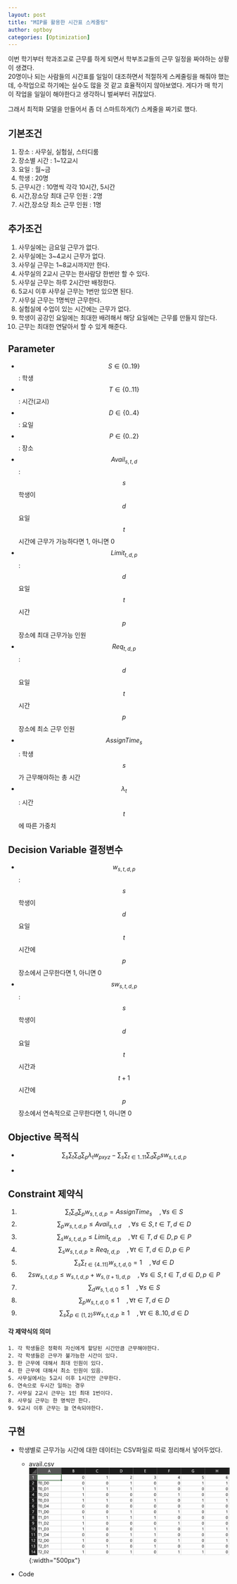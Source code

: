 ```yaml
---
layout: post
title: "MIP를 활용한 시간표 스케줄링"
author: optboy
categories: [Optimization]
---
```


이번 학기부터 학과조교로 근무를 하게 되면서 학부조교들의 근무 일정을 짜야하는 상황이 생겼다.   
20명이나 되는 사람들의 시간표를 일일이 대조하면서 적절하게 스케줄링을 해줘야 했는데, 수작업으로 하기에는 실수도 많을 것 같고 효율적이지 않아보였다.
게다가 매 학기 이 작업을 일일이 해야한다고 생각하니 벌써부터 귀찮았다.  

그래서 최적화 모델을 만들어서 좀 더 스마트하게(?) 스케줄을 짜기로 했다.

<script type="text/javascript"  src="http://cdn.mathjax.org/mathjax/latest/MathJax.js?config=TeX-AMS-MML_HTMLorMML"></script>

## 기본조건
1. 장소 : 사무실, 실험실, 스터디룸
2. 장소별 시간 : 1~12교시  
3. 요일 : 월~금
4. 학생 : 20명
5. 근무시간 : 10명씩 각각 10시간, 5시간
6. 시간,장소당 최대 근무 인원 : 2명
7. 시간,장소당 최소 근무 인원 : 1명

## 추가조건
1. 사무실에는 금요일 근무가 없다.
2. 사무실에는 3~4교시 근무가 없다.
3. 사무실 근무는 1~8교시까지만 한다.
4. 사무실의 2교시 근무는 한사람당 한번만 할 수 있다.
5. 사무실 근무는 하루 2시간만 배정한다.
5. 5교시 이후 사무실 근무는 1번만 있으면 된다.
6. 사무실 근무는 1명씩만 근무한다.
7. 실험실에 수업이 있는 시간에는 근무가 없다.
8. 학생이 공강인 요일에는 최대한 배려해서 해당 요일에는 근무를 만들지 않는다.
9. 근무는 최대한 연달아서 할 수 있게 해준다.

## Parameter
- $$S \in \{0..19\}$$ : 학생
- $$T \in \{0..11\}$$ : 시간(교시)  
- $$D \in \{0..4\}$$ : 요일  
- $$P \in \{0..2\}$$ : 장소  
- $$Avail_{s,t,d}$$ : $$s$$학생이 $$d$$요일 $$t$$시간에 근무가 가능하다면 1, 아니면 0
- $$Limit_{t,d,p}$$ : $$d$$요일 $$t$$시간 $$p$$장소에 최대 근무가능 인원
- $$Req_{t,d,p}$$ : $$d$$요일 $$t$$시간 $$p$$장소에 최소 근무 인원
- $$AssignTime_{s}$$ : 학생 $$s$$가 근무해야하는 총 시간
- $$\lambda_{t}$$ : 시간 $$t$$에 따른 가중치


## Decision Variable 결정변수
- $$w_{s,t,d,p}$$ : $$s$$학생이 $$d$$요일 $$t$$시간에 $$p$$장소에서 근무한다면 1, 아니면 0
- $$sw_{s,t,d,p}$$ : $$s$$학생이 $$d$$요일 $$t$$시간과 $$t+1$$시간에 $$p$$장소에서 연속적으로 근무한다면 1, 아니면 0

## Objective 목적식
- $$
    \sum_{s}\sum_{t}\sum_{d}\sum_{p}\lambda_{t}w_{pxyz} - \sum_{s} \sum_{t \in {1..11}} \sum_{d} \sum_{p}sw_{s,t,d,p}
  $$

- 

## Constraint 제약식
1. $$ \sum_{t} \sum_{d} \sum_{p}{w_{s,t,d,p}} = AssignTime_{s} \quad ,\forall s \in S $$
2. $$ \sum_{p} w_{s,t,d,p} \leq Avail_{s,t,d} \quad ,\forall  s \in S, t \in T, d \in D $$
3. $$ \sum_{s} w_{s,t,d,p} \leq Limit_{t,d,p} \quad ,\forall t \in T, d \in D, p \in P $$
4. $$ \sum_{s} w_{s,t,d,p} \geq Req_{t,d,p} \quad ,\forall t \in T, d \in D, p \in P $$
5. $$ \sum_{s} \sum_{t \in \{4..11\}} w_{s,t,d,0} = 1 \quad ,\forall d \in D $$
6. $$ 2sw_{s,t,d,p} \leq w_{s,t,d,p} + w_{s,(t+1),d,p} \quad ,\forall s \in S, t \in T, d \in D, p \in P $$
7. $$ \sum_{d} w_{s,1,d,0} \leq 1 \quad ,\forall s \in S $$
8. $$ \sum_{p} w_{s,t,d,0} \leq 1 \quad ,\forall t \in T, d \in D $$
9. $$ \sum_{s}\sum_{p \in \{1,2\}} sw_{s,t,d,p} \geq 1 \quad ,\forall t \in {8..10}, d \in D $$  

#### 각 제약식의 의미
    1. 각 학생들은 정확히 자신에게 할당된 시간만큼 근무해야한다.
    2. 각 학생들은 근무가 불가능한 시간이 있다.
    3. 한 근무에 대해서 최대 인원이 있다.
    4. 한 근무에 대해서 최소 인원이 있음.
    5. 사무실에서는 5교시 이후 1시간만 근무한다.
    6. 연속으로 두시간 일하는 경우
    7. 사무실 2교시 근무는 1인 최대 1번이다. 
    8. 사무실 근무는 한 명씩만 한다.
    9. 9교시 이후 근무는 늘 연속되야한다.

## 구현

- 학생별로 근무가능 시간에 대한 데이터는 CSV파일로 따로 정리해서 넣어두었다.
    - avail.csv  
        ![](/assets/img/schedule/avail_csv.png){:width="500px"}  

- Code  